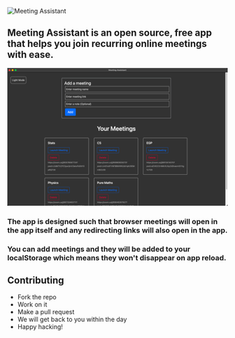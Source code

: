 <img alt="Meeting Assistant" src="https://github.com/virejdasani/MeetingAssistant/blob/master/Assets/meetingAssistantBanner.png?raw=true" height="250px" />


## Meeting Assistant is an open source, free app that helps you join recurring online meetings with ease.


![MeetingAssistantScreenshot](https://github.com/virejdasani/MeetingAssistant/blob/master/Assets/meetingAssistantSC.png?raw=true)


### The app is designed such that browser meetings will open in the app itself and any redirecting links will also open in the app.
### You can add meetings and they will be added to your localStorage which means they won't disappear on app reload.


## Contributing
- Fork the repo
- Work on it
- Make a pull request
- We will get back to you within the day
- Happy hacking!
